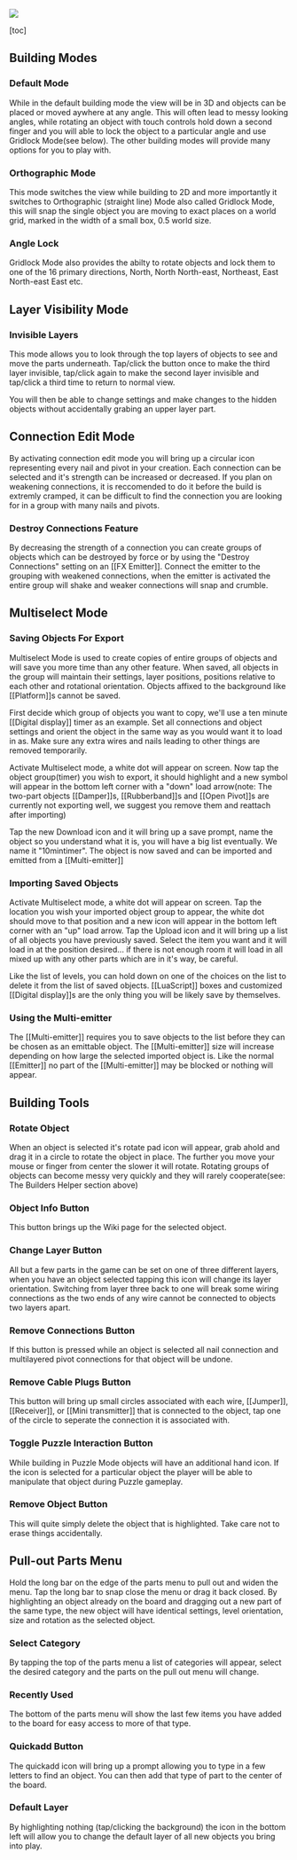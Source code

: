 ![](images/principia_ui.jpg)

[toc]

## Building Modes

### Default Mode
While in the default building mode the view will be in 3D and objects can be placed or moved aywhere at any angle. This will often lead to messy looking angles, while rotating an object with touch controls hold down a second finger and you will able to lock the object to a particular angle and use Gridlock Mode(see below). The other building modes will provide many options for you to play with.

### Orthographic Mode
This mode switches the view while building to 2D and more importantly it switches to Orthographic (straight line) Mode also called Gridlock Mode, this will snap the single object you are moving to exact places on a world grid, marked in the width of a small box, 0.5 world size.

### Angle Lock
Gridlock Mode also provides the abilty to rotate objects and lock them to one of the 16 primary directions, North, North North-east, Northeast, East North-east East etc.

## Layer Visibility Mode

### Invisible Layers
This mode allows you to look through the top layers of objects to see and move the parts underneath. Tap/click the button once to make the third layer invisible, tap/click again to make the second layer invisible and tap/click a third time to return to normal view.

You will then be able to change settings and make changes to the hidden objects without accidentally grabing an upper layer part.

## Connection Edit Mode
By activating connection edit mode you will bring up a circular icon representing every nail and pivot in your creation. Each connection can be selected and it's strength can be increased or decreased. If you plan on weakening connections, it is reccomended to do it before the build is extremly cramped, it can be difficult to find the connection you are looking for in a group with many nails and pivots.

### Destroy Connections Feature
By decreasing the strength of a connection you can create groups of objects which can be destroyed by force or by using the "Destroy Connections" setting on an [[FX Emitter]]. Connect the emitter to the grouping with weakened connections, when the emitter is activated the entire group will shake and weaker connections will snap and crumble.

## Multiselect Mode
### Saving Objects For Export
Multiselect Mode is used to create copies of entire groups of objects and will save you more time than any other feature. When saved, all objects in the group will maintain their settings, layer positions, positions relative to each other and rotational orientation. Objects affixed to the background like [[Platform]]s cannot be saved.

First decide which group of objects you want to copy, we'll use a ten minute [[Digital display]] timer as an example. Set all connections and object settings and orient the object in the same way as you would want it to load in as. Make sure any extra wires and nails leading to other things are removed temporarily.

Activate Multiselect mode, a white dot will appear on screen. Now tap the object group(timer) you wish to export, it should highlight and a new symbol will appear in the bottom left corner with a "down" load arrow(note: The two-part objects [[Damper]]s, [[Rubberband]]s and [[Open Pivot]]s are currently not exporting well, we suggest you remove them and reattach after importing)

Tap the new Download icon and it will bring up a save prompt, name the object so you understand what it is, you will have a big list eventually. We name it "10mintimer". The object is now saved and can be imported and emitted from a [[Multi-emitter]]

### Importing Saved Objects
Activate Multiselect mode, a white dot will appear on screen. Tap the location you wish your imported object group to appear, the white dot should move to that position and a new icon will appear in the bottom left corner with an "up" load arrow. Tap the Upload icon and it will bring up a list of all objects you have previously saved. Select the item you want and it will load in at the position desired... if there is not enough room it will load in all mixed up with any other parts which are in it's way, be careful.

Like the list of levels, you can hold down on one of the choices on the list to delete it from the list of saved objects. [[LuaScript]] boxes and customized [[Digital display]]s are the only thing you will be likely save by themselves.

### Using the Multi-emitter
The [[Multi-emitter]] requires you to save objects to the list before they can be chosen as an emittable object. The [[Multi-emitter]] size will increase depending on how large the selected imported object is. Like the normal [[Emitter]] no part of the [[Multi-emitter]] may be blocked or nothing will appear.

## Building Tools
### Rotate Object
When an object is selected it's rotate pad icon will appear, grab ahold and drag it in a circle to rotate the object in place. The further you move your mouse or finger from center the slower it will rotate. Rotating groups of objects can become messy very quickly and they will rarely cooperate(see: The Builders Helper section above)

### Object Info Button
This button brings up the Wiki page for the selected object.

### Change Layer Button
All but a few parts in the game can be set on one of three different layers, when you have an object selected tapping this icon will change its layer orientation. Switching from layer three back to one will break some wiring connections as the two ends of any wire cannot be connected to objects two layers apart.

### Remove Connections Button
If this button is pressed while an object is selected all nail connection and multilayered pivot connections for that object will be undone.

### Remove Cable Plugs Button
This button will bring up small circles associated with each wire, [[Jumper]], [[Receiver]], or [[Mini transmitter]] that is connected to the object, tap one of the circle to seperate the connection it is associated with.

### Toggle Puzzle Interaction Button
While building in Puzzle Mode objects will have an additional hand icon. If the icon is selected for a particular object the player will be able to manipulate that object during Puzzle gameplay.

### Remove Object Button
This will quite simply delete the object that is highlighted. Take care not to erase things accidentally.

## Pull-out Parts Menu
Hold the long bar on the edge of the parts menu to pull out and widen the menu. Tap the long bar to snap close the menu or drag it back closed. By highlighting an object already on the board and dragging out a new part of the same type, the new object will have identical settings, level orientation, size and rotation as the selected object.

### Select Category
By tapping the top of the parts menu a list of categories will appear, select the desired category and the parts on the pull out menu will change.

### Recently Used
The bottom of the parts menu will show the last few items you have added to the board for easy access to more of that type.

### Quickadd Button
The quickadd icon will bring up a prompt allowing you to type in a few letters to find an object. You can then add that type of part to the center of the board.

### Default Layer
By highlighting nothing (tap/clicking the background) the icon in the bottom left will allow you to change the default layer of all new objects you bring into play.